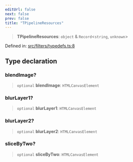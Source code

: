 ```yaml
---
editUrl: false
next: false
prev: false
title: "TPipelineResources"
---
```


> **TPipelineResources**: `object` & `Record`\<`string`, `unknown`\>

Defined in: [src/filters/typedefs.ts:8](https://github.com/fabricjs/fabric.js/blob/8748628df7e9de00ba77413bfc3ad9e9fe9d4f30/src/filters/typedefs.ts#L8)

## Type declaration

### blendImage?

> `optional` **blendImage**: `HTMLCanvasElement`

### blurLayer1?

> `optional` **blurLayer1**: `HTMLCanvasElement`

### blurLayer2?

> `optional` **blurLayer2**: `HTMLCanvasElement`

### sliceByTwo?

> `optional` **sliceByTwo**: `HTMLCanvasElement`
